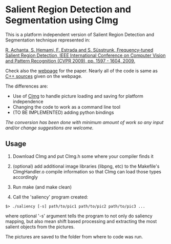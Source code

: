 Salient Region Detection and Segmentation using CImg
======================================================

This is a platform independent version of Salient Region Detection and Segmentation technique represented in:

[R. Achanta, S. Hemami, F. Estrada and S. Süsstrunk, Frequency-tuned Salient Region Detection, IEEE International Conference on Computer Vision and Pattern Recognition (CVPR 2009), pp. 1597 - 1604, 2009.](http://infoscience.epfl.ch/record/135217/files/1708.pdf)

Check also the [webpage](http://ivrgwww.epfl.ch/supplementary_material/RK_CVPR09/index.html) for the paper. 
Nearly all of the code is same as [C++ sources](http://ivrgwww.epfl.ch/supplementary_material/RK_CVPR09/SourceCode/SalientRegionDetectorAndSegmenter.zip) given on the webpage. 

The differences are: 
* Use of [CImg](http://cimg.sourceforge.net/) to handle picture loading and saving for platform independence
* Changing the code to work as a command line tool
* (TO BE IMPLEMENTED) adding python bindings

*The conversion has been done with minimum amount of work so any input and/or change suggestions are welcome.*

Usage
------------------------------------------------------

1. Download CImg and put CImg.h some where your compiler finds it

2. (optional) add additional image libraries (libpng, etc) to the Makefile's CImgHandler.o compile information so that CImg can load those types accordingly

3. Run make (and make clean)

4. Call the 'saliency' program created:

`$> ./saliency [-s] path/to/pic1 path/to/pic2 path/to/pic3 ...`

where optional '-s' argument tells the program to not only do saliency mapping, but also mean shift based processing and extracting the most salient objects from the pictures.

The pictures are saved to the folder from where to code was run.
